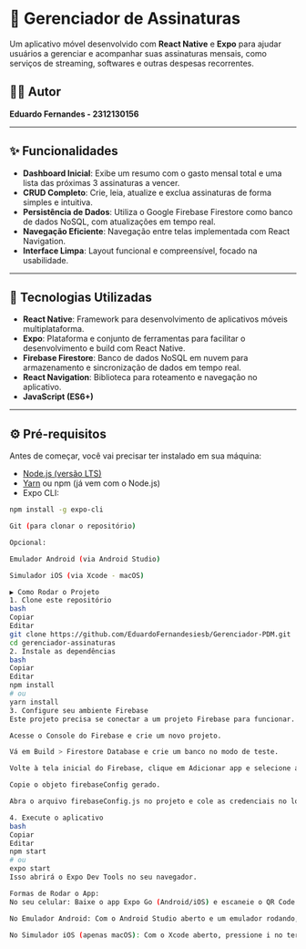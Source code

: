 # 🚀 Gerenciador de Assinaturas

Um aplicativo móvel desenvolvido com **React Native** e **Expo** para ajudar usuários a gerenciar e acompanhar suas assinaturas mensais, como serviços de streaming, softwares e outras despesas recorrentes.

## 👨‍💻 Autor
**Eduardo Fernandes - 2312130156**

---

## ✨ Funcionalidades

- **Dashboard Inicial**: Exibe um resumo com o gasto mensal total e uma lista das próximas 3 assinaturas a vencer.
- **CRUD Completo**: Crie, leia, atualize e exclua assinaturas de forma simples e intuitiva.
- **Persistência de Dados**: Utiliza o Google Firebase Firestore como banco de dados NoSQL, com atualizações em tempo real.
- **Navegação Eficiente**: Navegação entre telas implementada com React Navigation.
- **Interface Limpa**: Layout funcional e compreensível, focado na usabilidade.

---

## 🔧 Tecnologias Utilizadas

- **React Native**: Framework para desenvolvimento de aplicativos móveis multiplataforma.
- **Expo**: Plataforma e conjunto de ferramentas para facilitar o desenvolvimento e build com React Native.
- **Firebase Firestore**: Banco de dados NoSQL em nuvem para armazenamento e sincronização de dados em tempo real.
- **React Navigation**: Biblioteca para roteamento e navegação no aplicativo.
- **JavaScript (ES6+)**

---

## ⚙️ Pré-requisitos

Antes de começar, você vai precisar ter instalado em sua máquina:

- [Node.js (versão LTS)](https://nodejs.org/)
- [Yarn](https://classic.yarnpkg.com/lang/en/) ou npm (já vem com o Node.js)
- Expo CLI:

```bash
npm install -g expo-cli

Git (para clonar o repositório)

Opcional:

Emulador Android (via Android Studio)

Simulador iOS (via Xcode - macOS)

▶️ Como Rodar o Projeto
1. Clone este repositório
bash
Copiar
Editar
git clone https://github.com/EduardoFernandesiesb/Gerenciador-PDM.git
cd gerenciador-assinaturas
2. Instale as dependências
bash
Copiar
Editar
npm install
# ou
yarn install
3. Configure seu ambiente Firebase
Este projeto precisa se conectar a um projeto Firebase para funcionar.

Acesse o Console do Firebase e crie um novo projeto.

Vá em Build > Firestore Database e crie um banco no modo de teste.

Volte à tela inicial do Firebase, clique em Adicionar app e selecione a opção da Web (ícone </>).

Copie o objeto firebaseConfig gerado.

Abra o arquivo firebaseConfig.js no projeto e cole as credenciais no local indicado.

4. Execute o aplicativo
bash
Copiar
Editar
npm start
# ou
expo start
Isso abrirá o Expo Dev Tools no seu navegador.

Formas de Rodar o App:
No seu celular: Baixe o app Expo Go (Android/iOS) e escaneie o QR Code exibido no terminal ou navegador.

No Emulador Android: Com o Android Studio aberto e um emulador rodando, pressione a no terminal.

No Simulador iOS (apenas macOS): Com o Xcode aberto, pressione i no terminal.

